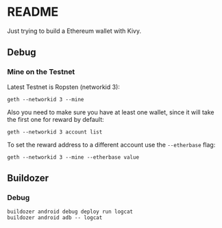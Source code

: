 # README

Just trying to build a Ethereum wallet with Kivy.

## Debug

### Mine on the Testnet
Latest Testnet is Ropsten (networkid 3):
```
geth --networkid 3 --mine
```
Also you need to make sure you have at least one wallet, since it will take the first one
for reward by default:
```
geth --networkid 3 account list
```

To set the reward address to a different account use the `--etherbase` flag:
```
geth --networkid 3 --mine --etherbase value
```


## Buildozer

### Debug
```
buildozer android debug deploy run logcat
buildozer android adb -- logcat
```
